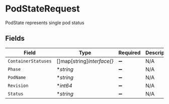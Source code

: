 # PodStateRequest

PodState represents single pod status


## Fields

| Field                      | Type                       | Required                   | Description                |
| -------------------------- | -------------------------- | -------------------------- | -------------------------- |
| `ContainerStatuses`        | []map[string]*interface{}* | :heavy_minus_sign:         | N/A                        |
| `Phase`                    | **string*                  | :heavy_minus_sign:         | N/A                        |
| `PodName`                  | **string*                  | :heavy_minus_sign:         | N/A                        |
| `Revision`                 | **int64*                   | :heavy_minus_sign:         | N/A                        |
| `Status`                   | **string*                  | :heavy_minus_sign:         | N/A                        |
